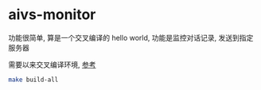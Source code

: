 # aivs-monitor

功能很简单, 算是一个交叉编译的 hello world, 功能是监控对话记录, 发送到指定服务器

需要以来交叉编译环境, [参考](../../cross-build-env/)

```sh
make build-all
```

